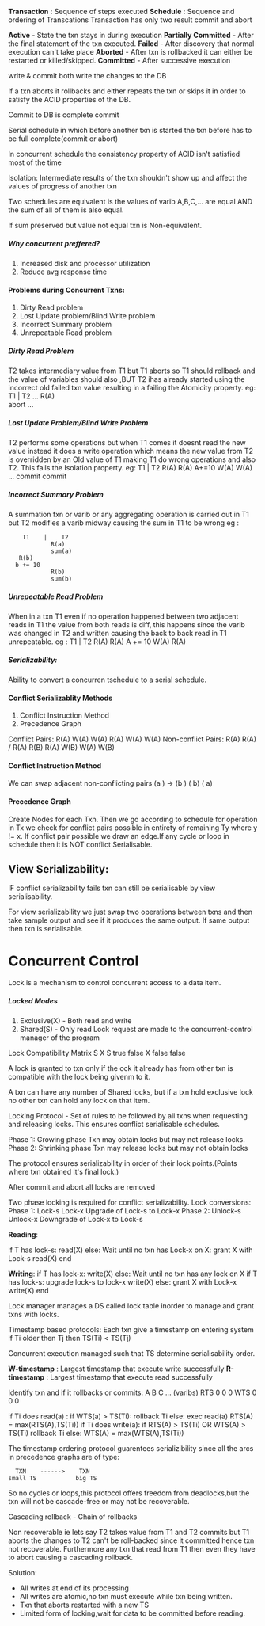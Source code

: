 **Transaction** : Sequence of steps executed
**Schedule** : Sequence and ordering of Transcations
Transaction has only two result commit and abort

**Active** - State the txn stays in during execution
**Partially Committed** - After the final statement of the txn executed.
**Failed** - After discovery that normal execution can't take place
**Aborted** - After txn is rollbacked it can either be restarted or killed/skipped.
**Committed** - After successive execution

write & commit both write the changes to the DB

If a txn aborts it rollbacks and either repeats the txn or skips it in order to satisfy the ACID properties of the DB.

Commit to DB is complete commit

Serial schedule in which before another txn is started the txn before has to be full complete(commit or abort)

In concurrent schedule the consistency property of ACID isn't satisfied most of the time

Isolation: Intermediate results of the txn shouldn't show up and affect the values of progress of another txn

Two schedules are equivalent is the values of varib A,B,C,... are equal AND the sum of all of them is also equal.

If sum preserved but value not equal txn is Non-equivalent.

##### Why concurrent preffered?
1. Increased disk and processor utilization
2. Reduce avg response time

#### Problems during Concurrent Txns:
1. Dirty Read problem
2. Lost Update problem/Blind Write problem
3. Incorrect Summary problem
4. Unrepeatable Read problem


##### Dirty Read Problem
T2 takes intermediary value from T1 but T1 aborts so T1 should rollback and the value of variables should also ,BUT T2 ihas already started using the incorrect old failed txn value resulting in a failing the Atomicity property.
eg:
		T1   |   T2
		...
				R(A)	
		abort
				...
				
##### Lost Update Problem/Blind Write Problem
T2 performs some operations but when T1 comes it doesnt read the new value instead it does a write operation which means the new value from T2 is overridden by an Old value of T1 making T1 do wrong operations and also T2. This fails the Isolation property.
eg:
		T1   |   T2
				R(A)
		R(A)
		A+=10
		W(A)
				W(A)
				...
				commit
		commit	
			

##### Incorrect Summary Problem
A summation fxn or varib or any aggregating operation is carried out in T1 but T2 modifies a varib midway causing the sum in T1 to be wrong
eg : 

		T1    |    T2
				R(a)
				sum(a)
	   R(b)
	  b += 10
				R(b)
				sum(b)
				
##### Unrepeatable Read Problem
When in a txn T1 even if no operation happened between two adjacent reads in T1 the value from both reads is diff, this happens since the varib was changed in T2 and written causing the back to back read in T1 unrepeatable.
eg :
		T1   |   T2
		R(A)
				R(A)
				A += 10
				W(A)
		R(A)


##### Serializability:
Ability to convert a concurren tschedule to a serial schedule.

#### Conflict Serializablity Methods
1. Conflict Instruction Method
2. Precedence Graph

Conflict Pairs:
R(A) W(A)
W(A) R(A)
W(A) W(A)
Non-conflict Pairs:
R(A) R(A) / R(A) R(B) 
R(A) W(B)
W(A) W(B)

#### Conflict Instruction Method
We can swap adjacent non-conflicting pairs
(a  )  -> (b  ) 
(  b)     (  a) 

#### Precedence Graph
Create Nodes for each Txn.
Then we go according to schedule for operation in Tx we check for conflict pairs possible in entirety of remaining Ty  where y != x.
If conflict pair possible we draw an edge.If any cycle or loop in schedule then it is NOT conflict Serialisable.


## View Serializability:
IF conflict serializability fails txn can still be serialisable by view serialisability.

For view serializability we just swap two operations between txns and then take sample output and see if it produces the same output.
If same output then txn is serialisable.

# Concurrent Control

Lock is a mechanism to control concurrent access to a data item.

##### Locked Modes
1. Exclusive(X) - Both read and write
2. Shared(S) - Only read
Lock request are made to the concurrent-control manager of the program

Lock Compatibility Matrix
	S     X
S  true  false
X  false false

A lock is granted to txn only if the ock it already has from other txn is compatible with the lock being givenm to it.

A txn can have any number of Shared locks, but if a txn hold  exclusive lock no other txn can hold any lock on that item.

Locking Protocol -  Set of rules to be followed by all txns when requesting and releasing locks. This ensures conflict serialisable schedules.

Phase 1: Growing phase 
Txn may obtain locks but may not release locks.
Phase 2: Shrinking phase
Txn may release locks but may not obtain locks

The protocol ensures serializability in order of their lock points.(Points where txn obtained it's final lock.)

After commit and abort all locks are removed

Two phase locking is required for conflict serializability.
Lock conversions:
Phase 1:
Lock-s
Lock-x
Upgrade of Lock-s to Lock-x
Phase 2:
Unlock-s
Unlock-x
Downgrade of Lock-x to Lock-s

**Reading**:

if T has lock-s:
	read(X)
else:
	Wait until no txn has Lock-x on X:
	grant X with Lock-s
	read(X)
end

**Writing**:
if T has lock-x:
	write(X)
else:
	Wait until no txn has any lock on X
	if T has lock-s:
		upgrade lock-s to lock-x
		write(X)
	else:
		grant X with Lock-x
		write(X)
end

Lock manager manages a DS called lock table inorder to manage and grant txns with locks.


Timestamp based protocols:
Each txn give a timestamp on entering system
if Ti older then Tj then TS(Ti) < TS(Tj)

Concurrent execution managed such that TS determine serialisability order.

**W-timestamp** : Largest timestamp that execute write successfully
**R-timestamp** : Largest timestamp that execute read successfully

Identify txn and if it rollbacks or commits:
	A B C ... (varibs)
RTS 0 0 0
WTS 0 0 0

if Ti does read(a) :
	if WTS(a) > TS(Ti):
		rollback Ti
	else:
		exec read(a)
		RTS(A) = max(RTS(A),TS(Ti))
if Ti does write(a):
	if RTS(A) > TS(Ti) OR WTS(A) > TS(Ti)
		rollback Ti
	else:
		WTS(A) = max(WTS(A),TS(Ti))

The timestamp ordering protocol guarentees serializibility
since all the arcs in precedence graphs are of type:

	  TXN    ------>    TXN
	small TS           big TS
	
So no cycles or loops,this protocol offers freedom from deadlocks,but the txn will not be cascade-free or may not be recoverable.

Cascading rollback - Chain of rollbacks

Non recoverable ie lets say T2 takes value from T1 and T2 commits but T1 aborts the changes to T2 can't be roll-backed since it committed hence txn not recoverable. Furthermore any txn that read from T1 then even they have to abort causing a cascading rollback.

Solution:
- All writes at end of its processing
- All writes are atomic,no txn must execute while txn being written.
- Txn that aborts restarted with a new TS
- Limited form of locking,wait for data to be committed before reading.

